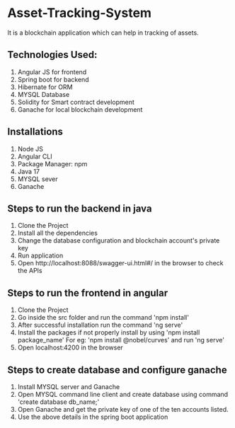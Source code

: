 # Asset-Tracking-System
It is a blockchain application which can help in tracking of assets.

## Technologies Used:
1. Angular JS for frontend
2. Spring boot for backend
3. Hibernate for ORM
4. MYSQL Database
5. Solidity for Smart contract development
6. Ganache for local blockchain development

## Installations
1. Node JS
2. Angular CLI
3. Package Manager: npm
4. Java 17
5. MYSQL sever
6. Ganache


## Steps to run the backend in java
1) Clone the Project
2) Install all the dependencies
3) Change the database configuration and blockchain account's private key
4) Run application
5) Open http://localhost:8088/swagger-ui.html#/ in the browser to check the APIs

## Steps to run the frontend in angular
1) Clone the Project
2) Go inside the src folder and run the command 'npm install'
3) After successful installation run the command 'ng serve'
4) Install the packages if not properly install by using 'npm install package_name' For eg: 'npm install @nobel/curves' and run 'ng serve' 
5) Open localhost:4200 in the browser


## Steps to create database and configure ganache
1) Install MYSQL server and Ganache
2) Open MYSQL command line client and create database using command 'create database db_name;'
3) Open Ganache and get the private key of one of the ten accounts listed.
4) Use the above details in the spring boot application
